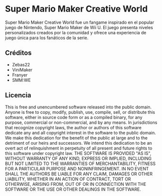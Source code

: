 # Super Mario Maker Creative World

Super Mario Maker Creative World fue un fangame inspirado en el popular juego de Nintendo, Super Mario Maker de Wii U. El juego presenta niveles personalizados creados por la comunidad y ofrece una experiencia de juego única para los fanáticos de la serie.

## Créditos

- Zebas22
- ViniMaker
- Franyer
- SMM:WE

## Licencia 

This is free and unencumbered software released into the public domain.  Anyone is free to copy, modify, publish, use, compile, sell, or distribute this software, either in source code form or as a compiled binary, for any purpose, commercial or non-commercial, and by any means.  In jurisdictions that recognize copyright laws, the author or authors of this software dedicate any and all copyright interest in the software to the public domain. We make this dedication for the benefit of the public at large and to the detriment of our heirs and successors. We intend this dedication to be an overt act of relinquishment in perpetuity of all present and future rights to this software under copyright law.  THE SOFTWARE IS PROVIDED "AS IS", WITHOUT WARRANTY OF ANY KIND, EXPRESS OR IMPLIED, INCLUDING BUT NOT LIMITED TO THE WARRANTIES OF MERCHANTABILITY, FITNESS FOR A PARTICULAR PURPOSE AND NONINFRINGEMENT. IN NO EVENT SHALL THE AUTHORS BE LIABLE FOR ANY CLAIM, DAMAGES OR OTHER LIABILITY, WHETHER IN AN ACTION OF CONTRACT, TORT OR OTHERWISE, ARISING FROM, OUT OF OR IN CONNECTION WITH THE SOFTWARE OR THE USE OR OTHER DEALINGS IN THE SOFTWARE.
